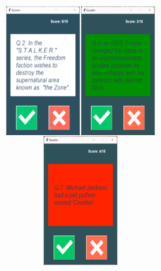 <p align="center">
  <img src="https://github.com/Eyimofe28/Images/blob/main/Screenshot%202024-08-23%20173914.png?raw=true" width="200" height="350" />
  <img src="https://github.com/Eyimofe28/Images/blob/main/Screenshot%202024-08-23%20173953.png?raw=true" width="200" height="350" />
  <img src="https://github.com/Eyimofe28/Images/blob/main/Screenshot%202024-08-23%20174019.png?raw=true" width="200" height="350" />
</p>

